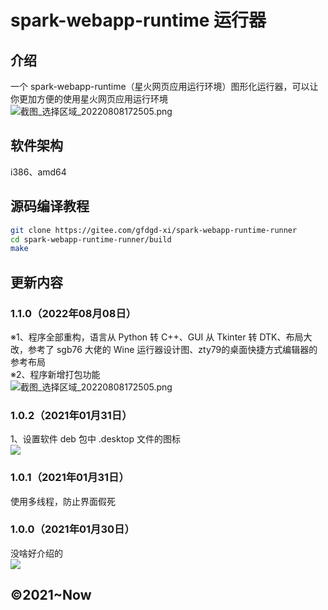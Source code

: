 # spark-webapp-runtime 运行器
## 介绍
一个 spark-webapp-runtime（星火网页应用运行环境）图形化运行器，可以让你更加方便的使用星火网页应用运行环境  
![截图_选择区域_20220808172505.png](https://storage.deepin.org/thread/202208081725151597_截图_选择区域_20220808172505.png)  

## 软件架构
i386、amd64

## 源码编译教程
```bash
git clone https://gitee.com/gfdgd-xi/spark-webapp-runtime-runner
cd spark-webapp-runtime-runner/build
make
```

## 更新内容
### 1.1.0（2022年08月08日）
※1、程序全部重构，语言从 Python 转 C++、GUI 从 Tkinter 转 DTK、布局大改，参考了 sgb76 大佬的 Wine 运行器设计图、zty79的桌面快捷方式编辑器的参考布局  
※2、程序新增打包功能  
![截图_选择区域_20220808172505.png](https://storage.deepin.org/thread/202208081725151597_截图_选择区域_20220808172505.png)  

### 1.0.2（2021年01月31日）
1、设置软件 deb 包中 .desktop 文件的图标  
![](https://images.gitee.com/uploads/images/2021/0131/160754_f781b57d_7896131.png)

### 1.0.1（2021年01月31日）
使用多线程，防止界面假死  

### 1.0.0（2021年01月30日）
没啥好介绍的  
![](https://images.gitee.com/uploads/images/2021/0130/191813_38818882_7896131.png)

## ©2021~Now
